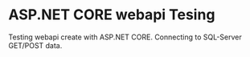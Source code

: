# ASP.NET CORE webapi Tesing

Testing webapi create with ASP.NET CORE. Connecting to SQL-Server GET/POST data.